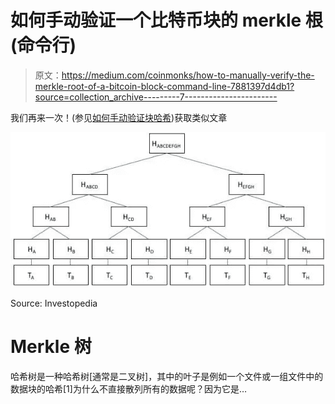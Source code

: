 # 如何手动验证一个比特币块的 merkle 根(命令行)

> 原文：<https://medium.com/coinmonks/how-to-manually-verify-the-merkle-root-of-a-bitcoin-block-command-line-7881397d4db1?source=collection_archive---------7----------------------->

我们再来一次！(参见[如何手动验证块哈希](/@jordan.baczuk/how-to-manually-verify-the-hash-of-a-bitcoin-block-command-line-80c71d4c50f2))获取类似文章

![](img/2e5936e081a77652355a72ada3b8b9ca.png)

Source: Investopedia

# Merkle 树

哈希树是一种哈希树[通常是二叉树]，其中的叶子是例如一个文件或一组文件中的数据块的哈希[1]为什么不直接散列所有的数据呢？因为它是…
